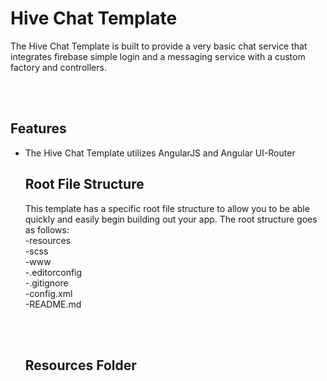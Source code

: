 <h1><b>Hive Chat Template</b></h1>

<p>The Hive Chat Template is built to provide a very basic chat service that integrates firebase simple login and a messaging service 
with a custom factory and controllers.</p>

<br><br>

<h2>Features</h2>
<ul>
<li>
The Hive Chat Template utilizes AngularJS and Angular UI-Router
</li>
 
<h2>Root File Structure</h2>
<p>This template has a specific root file structure to allow you to be able quickly and easily begin building out your app.
The root structure goes as follows:<br>
-resources<br>
-scss<br>
-www<br>
-.editorconfig<br>
-.gitignore<br>
-config.xml<br>
-README.md<br>
</p>

<br><br>

<h2>Resources Folder</h2>
